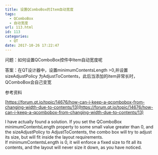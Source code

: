 ```yaml
---
title: 设置QComboBox的Item自动宽度
tags:
  - QComboBox
  - 自动宽度
url: 113.html
id: 113
categories:
  - QT
date: 2017-10-26 17:22:47
---
```


问题：如何设置QComboBox控件中Item自动宽度呢

答案：在QT设计器中，设置minimumContentsLength >0,并设置sizeAdjustPolicy 为AdjustToContents，此后当添加的item非常长时，QComboBox会自己变宽

  

参考资料

[https://forum.qt.io/topic/14676/how-can-i-keep-a-qcombobox-from-changing-width-due-to-contents/13](https://forum.qt.io/topic/14676/how-can-i-keep-a-qcombobox-from-changing-width-due-to-contents/13)

I have actually found a solution. If you set the QComboBox minimumContentsLength property to some small value greater than 0, and the sizeAdjustPolicy to AdjustToContents, the combo box will try to adjust its size, but will fit inside the layout requirements.  
If minimumContentsLength is 0, it will enforce a fixed size to fit all its contents, and the layout will never size it down, as you have noticed.